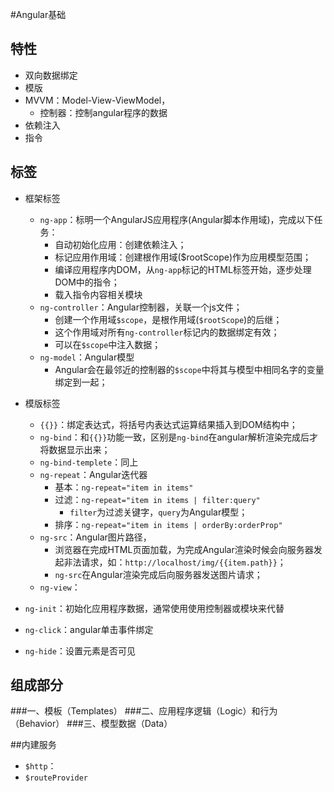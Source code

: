 #Angular基础


## 特性

+ 双向数据绑定
+ 模版
+ MVVM：Model-View-ViewModel，
	* 控制器：控制angular程序的数据
+ 依赖注入
+ 指令


## 标签


+ 框架标签
	* `ng-app`：标明一个AngularJS应用程序(Angular脚本作用域)，完成以下任务：
		- 自动初始化应用：创建依赖注入；
		- 标记应用作用域：创建根作用域($rootScope)作为应用模型范围；
		- 编译应用程序内DOM，从`ng-app`标记的HTML标签开始，逐步处理DOM中的指令；
		- 载入指令内容相关模块
	* `ng-controller`：Angular控制器，关联一个js文件；
		- 创建一个作用域`$scope`，是根作用域(`$rootScope`)的后继；
		- 这个作用域对所有`ng-controller`标记内的数据绑定有效；
		- 可以在`$scope`中注入数据；
	* `ng-model`：Angular模型
		- Angular会在最邻近的控制器的`$scope`中将其与模型中相同名字的变量绑定到一起；

+ 模版标签
	* `{{}}`：绑定表达式，将括号内表达式运算结果插入到DOM结构中；
	* `ng-bind`：和`{{}}`功能一致，区别是`ng-bind`在angular解析渲染完成后才将数据显示出来；
	* `ng-bind-templete`：同上
	* `ng-repeat`：Angular迭代器
		- 基本：`ng-repeat="item in items"`
		- 过滤：`ng-repeat="item in items | filter:query"`
			+ `filter`为过滤关键字，`query`为Angular模型；
		- 排序：`ng-repeat="item in items | orderBy:orderProp"`
	* `ng-src`：Angular图片路径，
		- 浏览器在完成HTML页面加载，为完成Angular渲染时候会向服务器发起非法请求，如：`http://localhost/img/{{item.path}}`；
		- `ng-src`在Angular渲染完成后向服务器发送图片请求；
	* `ng-view`：

+ `ng-init`：初始化应用程序数据，通常使用使用控制器或模块来代替
+ `ng-click`：angular单击事件绑定
+ `ng-hide`：设置元素是否可见


## 组成部分

###一、模板（Templates）
###二、应用程序逻辑（Logic）和行为（Behavior）
###三、模型数据（Data）

##内建服务
+ `$http`：
+ `$routeProvider`


















